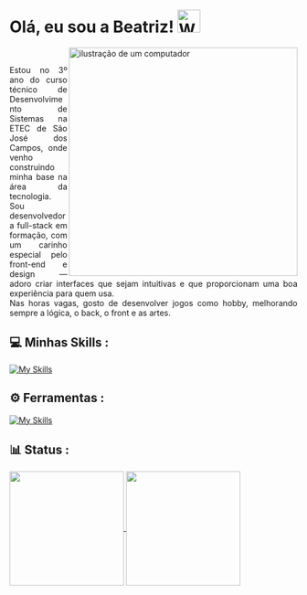 # Olá, eu sou a Beatriz! <img src="https://raw.githubusercontent.com/Tarikul-Islam-Anik/Animated-Fluent-Emojis/master/Emojis/Hand%20gestures/Waving%20Hand.png" alt="Waving Hand" width="40" height="40" />

<img src="https://user-images.githubusercontent.com/74038190/225813708-98b745f2-7d22-48cf-9150-083f1b00d6c9.gif" alt="ilustração de um computador" width="400px" align="right"/>

<br>

<div>
<p align="justify">
 Estou no 3º ano do curso técnico de Desenvolvimento de Sistemas na ETEC de São José dos Campos, onde venho construindo minha base na área da tecnologia.  
 Sou desenvolvedora full-stack em formação, com um carinho especial pelo front-end e design — adoro criar interfaces que sejam intuitivas e que proporcionam uma boa experiência para quem usa.  <br>
 Nas horas vagas, gosto de desenvolver jogos como hobby, melhorando sempre a lógica, o back, o front e as artes.
</p>
</div>

## 💻 Minhas Skills :
[![My Skills](https://skillicons.dev/icons?i=html,css,php,js,react,mysql,python,c#)](https://skillicons.dev)
 
## ⚙️ Ferramentas :
[![My Skills](https://skillicons.dev/icons?i=vscode,figma,visualstudio,github,notion)](https://skillicons.dev)

## 📊 Status :

<a href="https://github.com/beaxx/github-readme-stats">
  <img height=200 align="center" src="https://github-readme-stats.vercel.app/api?username=beaxx&theme=dark&hide=issues,prs"/>
</a>
<a href="https://github.com/beaxx/convoychat">
  <img height=200 align="center" src="https://github-readme-stats.vercel.app/api/top-langs?username=beaxx&layout=compact&langs_count=8&card_width=320&theme=dark" />
</a>
